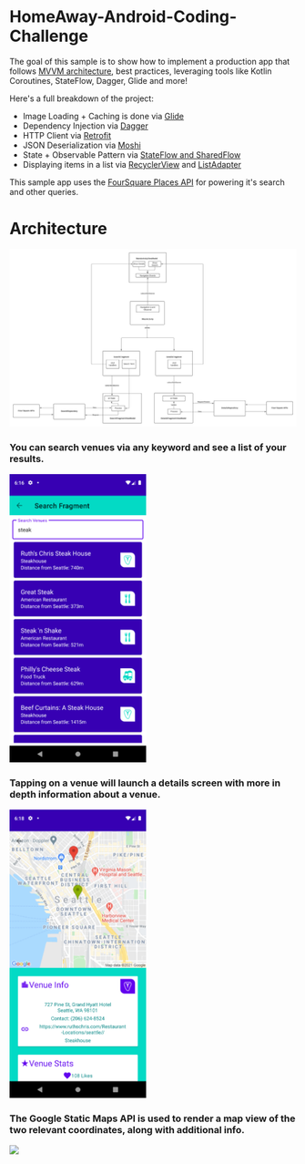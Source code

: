 # HomeAway-Android-Coding-Challenge

The goal of this sample is to show how to implement a production app that follows [MVVM architecture](https://developer.android.com/jetpack/guide), best practices, leveraging tools like Kotlin Coroutines, StateFlow, Dagger, Glide and more!

Here's a full breakdown of the project:

* Image Loading + Caching is done via [Glide](https://github.com/bumptech/glide)
* Dependency Injection via [Dagger](https://developer.android.com/training/dependency-injection/dagger-android)
* HTTP Client via [Retrofit](https://github.com/square/retrofit)
* JSON Deserialization via [Moshi](https://github.com/square/moshi)
* State + Observable Pattern via [StateFlow and SharedFlow](https://developer.android.com/kotlin/flow/stateflow-and-sharedflow)
* Displaying items in a list via [RecyclerView](https://developer.android.com/reference/kotlin/androidx/recyclerview/widget/RecyclerView) and [ListAdapter](https://developer.android.com/reference/kotlin/androidx/recyclerview/widget/ListAdapter)

This sample app uses the [FourSquare Places API](https://developer.foursquare.com/docs/places-api/) for powering it's search and other queries. 

# Architecture
<img src="https://github.com/crocsandcoffee/HomeAway-Android-Coding-Challenge/blob/main/demo/architecture.jpeg">

### You can search venues via any keyword and see a list of your results.
<img src="https://github.com/crocsandcoffee/HomeAway-Android-Coding-Challenge/blob/main/demo/search.png" width="240">

### Tapping on a venue will launch a details screen with more in depth information about a venue. 
<img src="https://github.com/crocsandcoffee/HomeAway-Android-Coding-Challenge/blob/main/demo/details.png" width="240">

### The Google Static Maps API is used to render a map view of the two relevant coordinates, along with additional info.
<img src="https://github.com/crocsandcoffee/HomeAway-Android-Coding-Challenge/blob/main/demo/details.gif" width="240">
